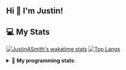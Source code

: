 ## Hi 👋 I'm Justin!

## 💻 My Stats

[![JustinASmith's wakatime stats](https://github-readme-stats.vercel.app/api/wakatime?username=JustinASmith)](https://github.com/JustinASmith/JustinASmith)
[![Top Langs](https://github-readme-stats.vercel.app/api/top-langs/?username=JustinASmith&layout=compact)](https://github.com/JustinASmith/JustinASmith)

<details> 
 <summary>🤖 <b>My programming stats</b>: </summary>
<br>
  
<!--START_SECTION:waka-->
**I'm an Early 🐤** 

```text
🌞 Morning    65 commits     ██████░░░░░░░░░░░░░░░░░░░   25.69% 
🌆 Daytime    96 commits     █████████░░░░░░░░░░░░░░░░   37.94% 
🌃 Evening    79 commits     ███████░░░░░░░░░░░░░░░░░░   31.23% 
🌙 Night      13 commits     █░░░░░░░░░░░░░░░░░░░░░░░░   5.14%

```
📅 **I'm Most Productive on Sunday** 

```text
Monday       31 commits     ███░░░░░░░░░░░░░░░░░░░░░░   12.25% 
Tuesday      38 commits     ███░░░░░░░░░░░░░░░░░░░░░░   15.02% 
Wednesday    6 commits      ░░░░░░░░░░░░░░░░░░░░░░░░░   2.37% 
Thursday     56 commits     █████░░░░░░░░░░░░░░░░░░░░   22.13% 
Friday       22 commits     ██░░░░░░░░░░░░░░░░░░░░░░░   8.7% 
Saturday     25 commits     ██░░░░░░░░░░░░░░░░░░░░░░░   9.88% 
Sunday       75 commits     ███████░░░░░░░░░░░░░░░░░░   29.64%

```


📊 **This Week I Spent My Time On** 

```text
💬 Programming Languages: 
HTML                     2 hrs 58 mins       ████████████░░░░░░░░░░░░░   50.48% 
Java                     2 hrs               ████████░░░░░░░░░░░░░░░░░   34.09% 
SQL                      31 mins             ██░░░░░░░░░░░░░░░░░░░░░░░   8.96% 
Other                    22 mins             █░░░░░░░░░░░░░░░░░░░░░░░░   6.47%

```

**I Mostly Code in JavaScript** 

```text
JavaScript               5 repos             █████████░░░░░░░░░░░░░░░░   35.71% 
Java                     3 repos             █████░░░░░░░░░░░░░░░░░░░░   21.43% 
C++                      2 repos             ███░░░░░░░░░░░░░░░░░░░░░░   14.29% 
C                        2 repos             ███░░░░░░░░░░░░░░░░░░░░░░   14.29% 
CSS                      1 repo              █░░░░░░░░░░░░░░░░░░░░░░░░   7.14%

```



<!--END_SECTION:waka-->
<details> 
